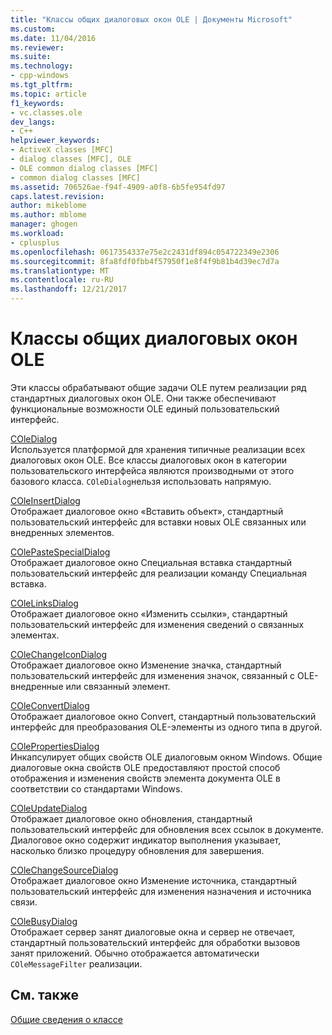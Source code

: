 ```yaml
---
title: "Классы общих диалоговых окон OLE | Документы Microsoft"
ms.custom: 
ms.date: 11/04/2016
ms.reviewer: 
ms.suite: 
ms.technology:
- cpp-windows
ms.tgt_pltfrm: 
ms.topic: article
f1_keywords:
- vc.classes.ole
dev_langs:
- C++
helpviewer_keywords:
- ActiveX classes [MFC]
- dialog classes [MFC], OLE
- OLE common dialog classes [MFC]
- common dialog classes [MFC]
ms.assetid: 706526ae-f94f-4909-a0f8-6b5fe954fd97
caps.latest.revision: 
author: mikeblome
ms.author: mblome
manager: ghogen
ms.workload:
- cplusplus
ms.openlocfilehash: 0617354337e75e2c2431df894c054722349e2306
ms.sourcegitcommit: 8fa8fdf0fbb4f57950f1e8f4f9b81b4d39ec7d7a
ms.translationtype: MT
ms.contentlocale: ru-RU
ms.lasthandoff: 12/21/2017
---
```

# <a name="ole-common-dialog-classes"></a>Классы общих диалоговых окон OLE
Эти классы обрабатывают общие задачи OLE путем реализации ряд стандартных диалоговых окон OLE. Они также обеспечивают функциональные возможности OLE единый пользовательский интерфейс.  
  
 [COleDialog](../mfc/reference/coledialog-class.md)  
 Используется платформой для хранения типичные реализации всех диалоговых окон OLE. Все классы диалоговых окон в категории пользовательского интерфейса являются производными от этого базового класса. `COleDialog`нельзя использовать напрямую.  
  
 [COleInsertDialog](../mfc/reference/coleinsertdialog-class.md)  
 Отображает диалоговое окно «Вставить объект», стандартный пользовательский интерфейс для вставки новых OLE связанных или внедренных элементов.  
  
 [COlePasteSpecialDialog](../mfc/reference/colepastespecialdialog-class.md)  
 Отображает диалоговое окно Специальная вставка стандартный пользовательский интерфейс для реализации команду Специальная вставка.  
  
 [COleLinksDialog](../mfc/reference/colelinksdialog-class.md)  
 Отображает диалоговое окно «Изменить ссылки», стандартный пользовательский интерфейс для изменения сведений о связанных элементах.  
  
 [COleChangeIconDialog](../mfc/reference/colechangeicondialog-class.md)  
 Отображает диалоговое окно Изменение значка, стандартный пользовательский интерфейс для изменения значок, связанный с OLE-внедренные или связанный элемент.  
  
 [COleConvertDialog](../mfc/reference/coleconvertdialog-class.md)  
 Отображает диалоговое окно Convert, стандартный пользовательский интерфейс для преобразования OLE-элементы из одного типа в другой.  
  
 [COlePropertiesDialog](../mfc/reference/colepropertiesdialog-class.md)  
 Инкапсулирует общих свойств OLE диалоговым окном Windows. Общие диалоговые окна свойств OLE предоставляют простой способ отображения и изменения свойств элемента документа OLE в соответствии со стандартами Windows.  
  
 [COleUpdateDialog](../mfc/reference/coleupdatedialog-class.md)  
 Отображает диалоговое окно обновления, стандартный пользовательский интерфейс для обновления всех ссылок в документе. Диалоговое окно содержит индикатор выполнения указывает, насколько близко процедуру обновления для завершения.  
  
 [COleChangeSourceDialog](../mfc/reference/colechangesourcedialog-class.md)  
 Отображает диалоговое окно Изменение источника, стандартный пользовательский интерфейс для изменения назначения и источника связи.  
  
 [COleBusyDialog](../mfc/reference/colebusydialog-class.md)  
 Отображает сервер занят диалоговые окна и сервер не отвечает, стандартный пользовательский интерфейс для обработки вызовов занят приложений. Обычно отображается автоматически `COleMessageFilter` реализации.  
  
## <a name="see-also"></a>См. также  
 [Общие сведения о классе](../mfc/class-library-overview.md)

